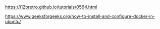 https://i12bretro.github.io/tutorials/0564.html



https://www.geeksforgeeks.org/how-to-install-and-configure-docker-in-ubuntu/

